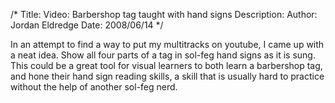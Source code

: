 /*
Title: Video: Barbershop tag taught with hand signs
Description:
Author: Jordan Eldredge
Date: 2008/06/14
*/

In an attempt to find a way to put my multitracks on youtube, I came up with a neat idea. Show all four parts of a tag in sol-feg hand signs as it is sung. This could be a great tool for visual learners to both learn a barbershop tag, and hone their hand sign reading skills, a skill that is usually hard to practice without the help of another sol-feg nerd.

<object width="500" height="400" data="http://www.youtube.com/v/EVnBvM6W4so&amp;hl=en&amp;fs=1&amp;rel=0" type="application/x-shockwave-flash"><param name="allowFullScreen" value="true" /><param name="allowscriptaccess" value="always" /><param name="src" value="http://www.youtube.com/v/EVnBvM6W4so&amp;hl=en&amp;fs=1&amp;rel=0" /><param name="allowfullscreen" value="true" /></object>